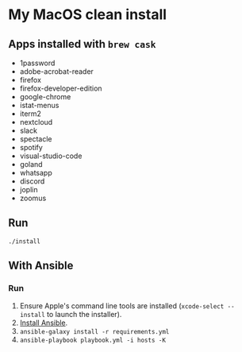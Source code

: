 # My MacOS clean install

## Apps installed with `brew cask`

- 1password
- adobe-acrobat-reader
- firefox
- firefox-developer-edition
- google-chrome
- istat-menus
- iterm2
- nextcloud
- slack
- spectacle
- spotify
- visual-studio-code
- goland
- whatsapp
- discord
- joplin
- zoomus

## Run

`./install`

## With Ansible

### Run

1. Ensure Apple's command line tools are installed (`xcode-select --install` to launch the installer).
2. [Install Ansible](http://docs.ansible.com/intro_installation.html).
3. `ansible-galaxy install -r requirements.yml`
4. `ansible-playbook playbook.yml -i hosts -K`
